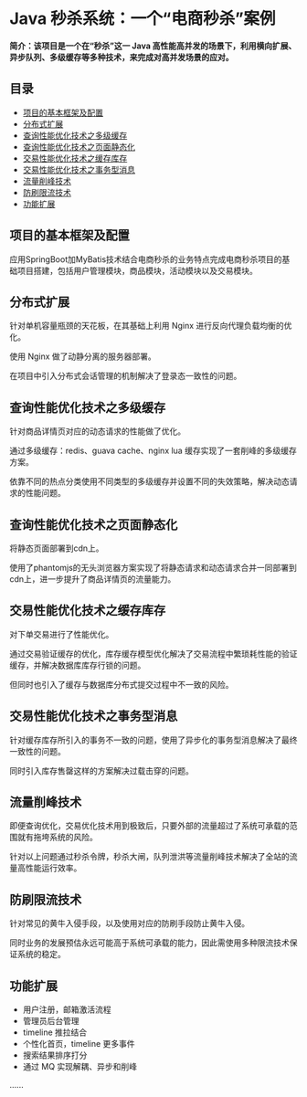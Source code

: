 # Java 秒杀系统：一个“电商秒杀”案例

**简介：该项目是一个在“秒杀”这一 Java 高性能高并发的场景下，利用横向扩展、异步队列、多级缓存等多种技术，来完成对高并发场景的应对。**

## 目录

- [项目的基本框架及配置](#项目的基本框架及配置)
- [分布式扩展](#分布式扩展)
- [查询性能优化技术之多级缓存](#查询性能优化技术之多级缓存)
- [查询性能优化技术之页面静态化](#查询性能优化技术之页面静态化)
- [交易性能优化技术之缓存库存](#交易性能优化技术之缓存库存)
- [交易性能优化技术之事务型消息](#交易性能优化技术之事务型消息)
- [流量削峰技术](#流量削峰技术)
- [防刷限流技术](#防刷限流技术)
- [功能扩展](#功能扩展)

## 项目的基本框架及配置 ##

应用SpringBoot加MyBatis技术结合电商秒杀的业务特点完成电商秒杀项目的基础项目搭建，包括用户管理模块，商品模块，活动模块以及交易模块。

## 分布式扩展 ##

针对单机容量瓶颈的天花板，在其基础上利用 Nginx 进行反向代理负载均衡的优化。

使用 Nginx 做了动静分离的服务器部署。

在项目中引入分布式会话管理的机制解决了登录态一致性的问题。

## 查询性能优化技术之多级缓存 ##

针对商品详情页对应的动态请求的性能做了优化。

通过多级缓存：redis、guava cache、nginx lua 缓存实现了一套削峰的多级缓存方案。

依靠不同的热点分类使用不同类型的多级缓存并设置不同的失效策略，解决动态请求的性能问题。

## 查询性能优化技术之页面静态化 ##

将静态页面部署到cdn上。

使用了phantomjs的无头浏览器方案实现了将静态请求和动态请求合并一同部署到cdn上，进一步提升了商品详情页的流量能力。

## 交易性能优化技术之缓存库存 ##

对下单交易进行了性能优化。

通过交易验证缓存的优化，库存缓存模型优化解决了交易流程中繁琐耗性能的验证缓存，并解决数据库库存行锁的问题。

但同时也引入了缓存与数据库分布式提交过程中不一致的风险。

## 交易性能优化技术之事务型消息 ##

针对缓存库存所引入的事务不一致的问题，使用了异步化的事务型消息解决了最终一致性的问题。

同时引入库存售罄这样的方案解决过载击穿的问题。

## 流量削峰技术 ##

即便查询优化，交易优化技术用到极致后，只要外部的流量超过了系统可承载的范围就有拖垮系统的风险。

针对以上问题通过秒杀令牌，秒杀大闸，队列泄洪等流量削峰技术解决了全站的流量高性能运行效率。

## 防刷限流技术 ##

针对常见的黄牛入侵手段，以及使用对应的防刷手段防止黄牛入侵。

同时业务的发展预估永远可能高于系统可承载的能力，因此需使用多种限流技术保证系统的稳定。

## 功能扩展 ##

- 用户注册，邮箱激活流程
- 管理员后台管理
- timeline 推拉结合
- 个性化首页，timeline 更多事件
- 搜索结果排序打分
- 通过 MQ 实现解耦、异步和削峰

......


